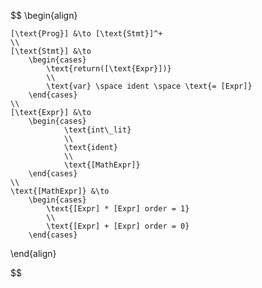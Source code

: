  $$
\begin{align}

    [\text{Prog}] &\to [\text{Stmt}]^+
    \\
    [\text{Stmt}] &\to 
        \begin{cases}
            \text{return([\text{Expr}])}
            \\
            \text{var} \space ident \space \text{= [Expr]} 
        \end{cases}
    \\
    [\text{Expr}] &\to 
        \begin{cases}
                \text{int\_lit}
                \\
                \text{ident}
                \\
                \text{[MathExpr]}
        \end{cases}
    \\
    \text{[MathExpr]} &\to 
        \begin{cases}
            \text{[Expr] * [Expr] order = 1}
            \\
            \text{[Expr] + [Expr] order = 0}
        \end{cases}

\end{align}

$$